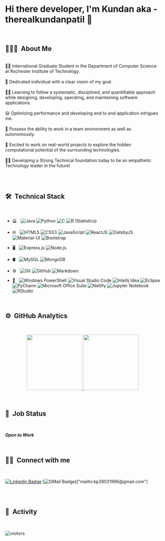 # Hi there developer, I'm Kundan aka - therealkundanpatil 👋

<br />

## 🙋🏻‍♂️ &nbsp;About Me 

<p>
<br> ✍🏽 International Graduate Student in the Department of Computer Science at Rochester Institute of Technology.</br>
<br> 🎯 Dedicated individual with a clear vision of my goal.</br> 
<br> 👨‍💻 Learning to follow a systematic, disciplined, and quantifiable approach while designing, developing, operating, and maintaining software applications.<br />
<br> 😃 Optimizing performance and developing end to end application intrigues me.</br>
<br> 👯 Possess the ability to work in a team environment as well as autonomously.<br />
<br> 🤩 Excited to work on real-world projects to explore the hidden computational potential of the surrounding technologies.<br /> 
<br> 💪🏽 Developing a Strong Technical foundation today to be an empathetic Technology leader in the future!<br />
</p>

<br />
<br />

## 🛠 &nbsp;Technical Stack

<p>
<br />

- 💻 &nbsp;
  ![Java](https://img.shields.io/badge/-Java-333333?style=flat&logo=Java&logoColor=#007396)
  ![Python](https://img.shields.io/badge/-Python-333333?style=flat&logo=python)
  ![C](https://img.shields.io/badge/-C--Language-333333?style=flat&logo=c&logoColor=#A8B9CC)
  ![R (Statistics)](https://img.shields.io/badge/-R-333333?style=flat&logo=R&logoColor=#276DC3)

- 🌐 &nbsp;
  ![HTML5](https://img.shields.io/badge/-HTML5-333333?style=flat&logo=HTML5)
  ![CSS3](https://img.shields.io/badge/-CSS3-333333?style=flat&logo=CSS3&logoColor=#1572B6)
  ![JavaScript](https://img.shields.io/badge/-JavaScript-333333?style=flat&logo=Javascript)
  ![ReactJS](https://img.shields.io/badge/-ReactJS-333333?style=flat&logo=React)
  ![GatsbyJS](https://img.shields.io/badge/-GatsbyJS-333333?style=flat&logo=Gatsby)
  ![Material-UI](https://img.shields.io/badge/-Material--UI-333333?style=flat&logo=Material-UI)
  ![Bootstrap](https://img.shields.io/badge/-Bootstrap-333333?style=flat&logo=bootstrap&logoColor=563D7C)
  

- 🖥 &nbsp;
  ![Express.js](https://img.shields.io/badge/-Express.js-333333?style=flat&logo=Express.js)
  ![Node.js](https://img.shields.io/badge/-Node.js-333333?style=flat&logo=node.js)

- 🛢 &nbsp;
  ![MySQL](https://img.shields.io/badge/-MySQL-333333?style=flat&logo=mysql)
  ![MongoDB](https://img.shields.io/badge/-MongoDB-333333?style=flat&logo=mongodb)
- ⚙️ &nbsp;
  ![Git](https://img.shields.io/badge/-Git-333333?style=flat&logo=git)
  ![GitHub](https://img.shields.io/badge/-GitHub-333333?style=flat&logo=github)
  ![Markdown](https://img.shields.io/badge/-Markdown-333333?style=flat&logo=markdown)
- 🔧 &nbsp;
  ![Windows PowerShell](https://img.shields.io/badge/-Windows--PowerShell-333333?style=flat&logo=PowerShell&logoColor=#5391FE)
  ![Visual Studio Code](https://img.shields.io/badge/-Visual--Studio--Code-333333?style=flat&logo=Visual-Studio-Code&logoColor=#007ACC)
  ![Intellij Idea](https://img.shields.io/badge/-Intellij--IDEA-333333?style=flat&logo=Intellij-IDEA&logoColor=#000000)
  ![Eclipse](https://img.shields.io/badge/-Eclipse-333333?style=flat&logo=eclipse-ide&logoColor=#2C2255)
  ![PyCharm](https://img.shields.io/badge/-Pycharm-333333?style=flat&logo=PyCharm&logoColor=#000000)
  ![Microsoft Office Suite](https://img.shields.io/badge/-Microsoft--Office-333333?style=flat&logo=microsoft-office&logoColor=#D83B01)
  ![Netlify](https://img.shields.io/badge/-Netlify-333333?style=flat&logo=Netlify&logoColor=#00C7B7)
  ![Jupyter Notebook](https://img.shields.io/badge/-Jupyter--Notebook-333333?style=flat&logo=Jupyter&logoColor=#F37626)
  ![RStudio](https://img.shields.io/badge/-RStudio-333333?style=flat&logo=rstudio)

<br/> 
</p>  



## ⚙️ &nbsp;GitHub Analytics
</br>
<p align="center">
<a href="https://github.com/therealkundanpatil">
  <img height="180em" src="https://github-readme-stats-eight-theta.vercel.app/api?username=therealkundanpatil&show_icons=true&theme=algolia&include_all_commits=true&count_private=true"/>
  <img height="180em" src="https://github-readme-stats-eight-theta.vercel.app/api/top-langs/?username=therealkundanpatil&layout=compact&langs_count=8&theme=algolia"/>
</a>
</p>


<br/>

## 📝 &nbsp;Job Status
</br>

***Open to Work***

</br>

## 🤝🏻 &nbsp;Connect with me 
</br>

[![Linkedin Badge](https://img.shields.io/badge/-Kundan%20Patil-blue?style=flat-circle&logo=Linkedin&logoColor=white&link=https://www.linkedin.com/in/kundan-patil-471843163/)](https://www.linkedin.com/in/kundan-patil-471843163/)
[![GMail Badge](https://img.shields.io/badge/-kp28021996@gmail.com-D14836?style=flat&logo=Gmail&logoColor=white")]("mailto:kp28021996@gmail.com")


</br>
</br>

## 🧐 &nbsp;Activity 
</br>

![visitors](https://visitor-badge.glitch.me/badge?page_id=therealkundanpatil)

